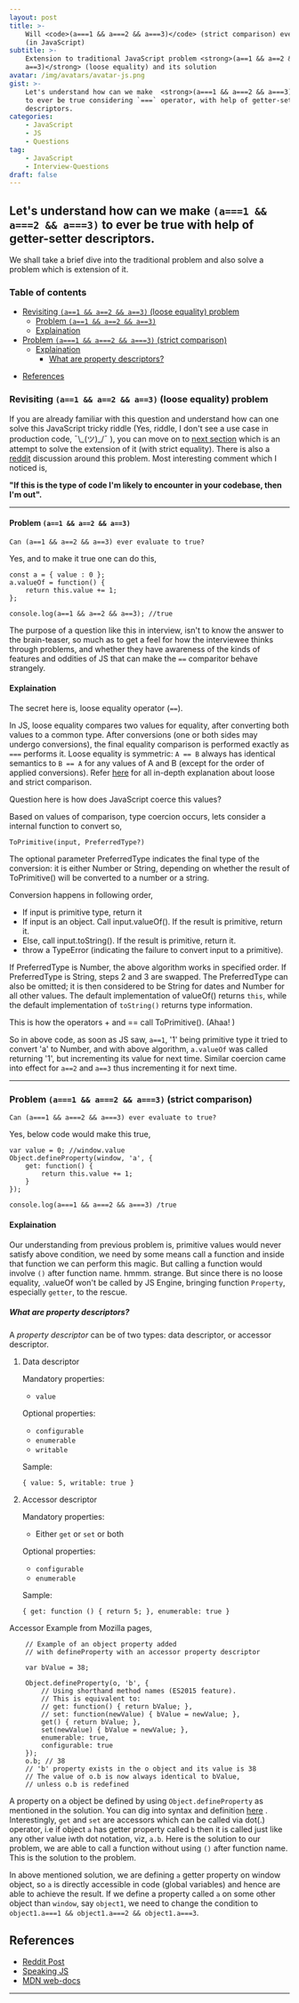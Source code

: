 ```yaml
---
layout: post
title: >-
    Will <code>(a===1 && a===2 && a===3)</code> (strict comparison) ever be true
    (in JavaScript)
subtitle: >-
    Extension to traditional JavaScript problem <strong>(a==1 && a==2 &&
    a==3)</strong> (loose equality) and its solution
avatar: /img/avatars/avatar-js.png
gist: >-
    Let's understand how can we make  <strong>(a===1 && a===2 && a===3)</strong>
    to ever be true considering `===` operator, with help of getter-setter
    descriptors.
categories:
    - JavaScript
    - JS
    - Questions
tag:
    - JavaScript
    - Interview-Questions
draft: false
---
```


## Let's understand how can we make `(a===1 && a===2 && a===3)` to ever be true with help of getter-setter descriptors.

We shall take a brief dive into the traditional problem and also solve a problem which is extension of it.

### Table of contents

<!-- toc -->

-   [Revisiting `(a==1 && a==2 && a==3)` (loose equality) problem](#revisiting-a1--a2--a3-loose-equality-problem)
    -   [Problem `(a==1 && a==2 && a==3)`](#problem-a1--a2--a3)
    -   [Explaination](#explaination)
-   [Problem `(a===1 && a===2 && a===3)` (strict comparison)](#problem-a1--a2--a3-strict-comparison)
    -   [Explaination](#explaination-1)
        -   [What are property descriptors?](#what-are-property-descriptors)

*   [References](#references)

<!-- tocstop -->

### Revisiting `(a==1 && a==2 && a==3)` (loose equality) problem

If you are already familiar with this question and understand how can one solve this JavaScript tricky riddle (Yes, riddle, I don't see a use case in production code, ¯\\\_(ツ)\_/¯ ), you can move on to [next section](#problem-a1--a2--a3-strict-comparison) which is an attempt to solve the extension of it (with strict equality).
There is also a [reddit](https://www.reddit.com/r/javascript/comments/7r0i00/can_a_1_a_2_a3_ever_evaluate_to_true/) discussion around this problem. Most interesting comment which I noticed is,

<strong>"If this is the type of code I'm likely to encounter in your codebase, then I'm out".</strong>

---

#### Problem `(a==1 && a==2 && a==3)`

    Can (a==1 && a==2 && a==3) ever evaluate to true?

Yes, and to make it true one can do this,

    const a = { value : 0 };
    a.valueOf = function() {
        return this.value += 1;
    };

    console.log(a==1 && a==2 && a==3); //true

The purpose of a question like this in interview, isn't to know the answer to the brain-teaser, so much as to get a feel for how the interviewee thinks through problems, and whether they have awareness of the kinds of features and oddities of JS that can make the `==` comparitor behave strangely.

#### Explaination

The secret here is, loose equality operator (`==`).

In JS, loose equality compares two values for equality, after converting both values to a common type. After conversions (one or both sides may undergo conversions), the final equality comparison is performed exactly as `===` performs it. Loose equality is symmetric: `A == B` always has identical semantics to `B == A` for any values of A and B (except for the order of applied conversions).
Refer [here](https://developer.mozilla.org/en-US/docs/Web/JavaScript/Equality_comparisons_and_sameness) for all in-depth explanation about loose and strict comparison.

Question here is how does JavaScript coerce this values?

Based on values of comparison, type coercion occurs, lets consider a internal function to convert so,

    ToPrimitive(input, PreferredType?)

The optional parameter PreferredType indicates the final type of the conversion: it is either Number or String, depending on whether the result of ToPrimitive() will be converted to a number or a string.

Conversion happens in following order,

-   If input is primitive type, return it
-   If input is an object. Call input.valueOf(). If the result is primitive, return it.
-   Else, call input.toString(). If the result is primitive, return it.
-   throw a TypeError (indicating the failure to convert input to a primitive).

If PreferredType is Number, the above algorithm works in specified order.
If PreferredType is String, steps 2 and 3 are swapped.
The PreferredType can also be omitted; it is then considered to be String for dates and Number for all other values.
The default implementation of valueOf() returns `this`, while the default implementation of `toString()` returns type information.

This is how the operators + and == call ToPrimitive(). (Ahaa! )

So in above code, as soon as JS saw, `a==1`, '1' being primitive type it tried to convert 'a' to Number, and with above algorithm, `a.valueOf` was called returning '1', but incrementing its value for next time.
Similar coercion came into effect for `a==2` and `a==3` thus incrementing it for next time.

---

### Problem `(a===1 && a===2 && a===3)` (strict comparison)

    Can (a===1 && a===2 && a===3) ever evaluate to true?

Yes, below code would make this true,

    var value = 0; //window.value
    Object.defineProperty(window, 'a', {
        get: function() {
            return this.value += 1;
        }
    });

    console.log(a===1 && a===2 && a===3) /true

#### Explaination

Our understanding from previous problem is, primitive values would never satisfy above condition, we need by some means call a function and inside that function we can perform this magic. But calling a function would involve `()` after function name. hmmm. strange.
But since there is no loose equality, .valueOf won't be called by JS Engine, bringing function `Property`, especially `getter`, to the rescue.

##### What are property descriptors?

A _property descriptor_ can be of two types: data descriptor, or accessor descriptor.

1.  Data descriptor

    Mandatory properties:

    -   `value`

    Optional properties:

    -   `configurable`
    -   `enumerable`
    -   `writable`

    Sample:

    `{ value: 5, writable: true }`

2.  Accessor descriptor

    Mandatory properties:

    -   Either `get` or `set` or both

    Optional properties:

    -   `configurable`
    -   `enumerable`

    Sample:

    `{ get: function () { return 5; }, enumerable: true }`

Accessor Example from Mozilla pages,

        // Example of an object property added
        // with defineProperty with an accessor property descriptor

        var bValue = 38;

        Object.defineProperty(o, 'b', {
            // Using shorthand method names (ES2015 feature).
            // This is equivalent to:
            // get: function() { return bValue; },
            // set: function(newValue) { bValue = newValue; },
            get() { return bValue; },
            set(newValue) { bValue = newValue; },
            enumerable: true,
            configurable: true
        });
        o.b; // 38
        // 'b' property exists in the o object and its value is 38
        // The value of o.b is now always identical to bValue,
        // unless o.b is redefined

A property on a object be defined by using `Object.defineProperty` as mentioned in the solution. You can dig into syntax and definition [here](https://developer.mozilla.org/en-US/docs/Web/JavaScript/Reference/Global_Objects/Object/defineProperty) .
Interestingly, `get` and `set` are accessors which can be called via dot(.) operator, i.e if object `a` has getter property called `b` then it is called just like any other value iwth dot notation, viz, `a.b`.
Here is the solution to our problem, we are able to call a function without using `()` after function name. This is the solution to the problem.

In above mentioned solution, we are defining `a` getter property on window object, so `a` is directly accessible in code (global variables) and hence are able to achieve the result.
If we define a property called `a` on some other object than `window`, say `object1`, we need to change the condition to `object1.a===1 && object1.a===2 && object1.a===3`.

## References

-   [Reddit Post](https://www.reddit.com/r/javascript/comments/7r0i00/can_a_1_a_2_a3_ever_evaluate_to_true/)
-   [Speaking JS](http://speakingjs.com/es5/ch17.html)
-   [MDN web-docs](https://developer.mozilla.org/en-US/docs/Web/JavaScript)

---
